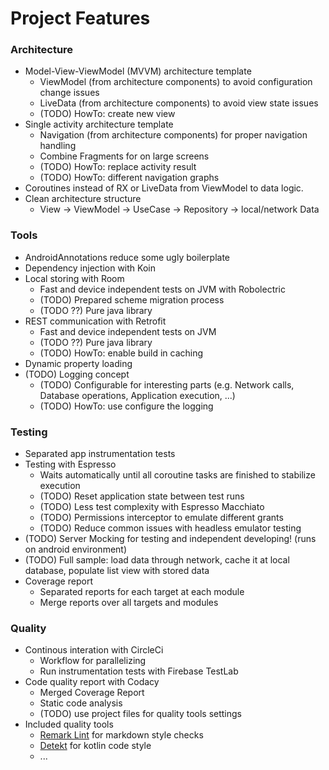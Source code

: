 # Project Features

### Architecture

*   Model-View-ViewModel (MVVM) architecture template
    *   ViewModel (from architecture components) to avoid configuration change issues
    *   LiveData (from architecture components) to avoid view state issues
    *   (TODO) HowTo: create new view
*   Single activity architecture template
    *   Navigation (from architecture components) for proper navigation handling
    *   Combine Fragments for on large screens
    *   (TODO) HowTo: replace activity result
    *   (TODO) HowTo: different navigation graphs
*   Coroutines instead of RX or LiveData from ViewModel to data logic.
*   Clean architecture structure
    *   View -> ViewModel -> UseCase -> Repository -> local/network Data

### Tools

*   AndroidAnnotations reduce some ugly boilerplate
*   Dependency injection with Koin
*   Local storing with Room
    *   Fast and device independent tests on JVM with Robolectric
    *   (TODO) Prepared scheme migration process
    *   (TODO ??) Pure java library
*   REST communication with Retrofit
    *   Fast and device independent tests on JVM
    *   (TODO ??) Pure java library
    *   (TODO) HowTo: enable build in caching
*   Dynamic property loading
*   (TODO) Logging concept
    *   (TODO) Configurable for interesting parts (e.g. Network calls, Database operations, Application execution, ...)
    *   (TODO) HowTo: use configure the logging

### Testing

*   Separated app instrumentation tests
*   Testing with Espresso
    *   Waits automatically until all coroutine tasks are finished to stabilize execution
    *   (TODO) Reset application state between test runs
    *   (TODO) Less test complexity with Espresso Macchiato
    *   (TODO) Permissions interceptor to emulate different grants
    *   (TODO) Reduce common issues with headless emulator testing
*   (TODO) Server Mocking for testing and independent developing! (runs on android environment)
*   (TODO) Full sample: load data through network, cache it at local database, populate list view with stored data
*   Coverage report
    *   Separated reports for each target at each module
    *   Merge reports over all targets and modules

### Quality

*   Continous interation with CircleCi
    *   Workflow for parallelizing
    *   Run instrumentation tests with Firebase TestLab
*   Code quality report with Codacy
    *   Merged Coverage Report
    *   Static code analysis
    *   (TODO) use project files for quality tools settings
*   Included quality tools
    *   [Remark Lint](https://github.com/remarkjs/remark-lint) for markdown style checks
    *   [Detekt](https://github.com/arturbosch/detekt) for kotlin code style
    *   ...
